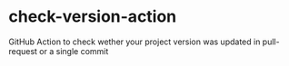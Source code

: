 # check-version-action
GitHub Action to check wether your project version was updated in pull-request or a single commit
